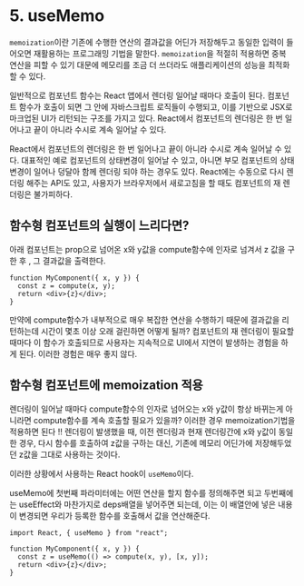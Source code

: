 # 5. useMemo

`memoization`이란 기존에 수행한 연산의 결과값을 어딘가 저장해두고 동일한 입력이 들어오면 재활용하는 프로그래밍 기법을 말한다. `memoization`을 적절히 적용하면 중복 연산을 피할 수 있기 대문에 메모리를 조금 더 쓰더라도 애플리케이션의 성능을 최적화 할 수 있다.


일반적으로 컴포넌트 함수는 React 앱에서 렌더링 일어날 때마다 호출이 된다. 컴포넌트 함수가 호출이 되면 그 안에 자바스크립트 로직들이 수행되고, 이를 기반으로 JSX로 마크업된 UI가 리턴되는 구조를 가지고 있다. React에서 컴포넌트의 렌더링은 한 번 일어나고 끝이 아니라 수시로 계속 일어날 수 있다.

React에서 컴포넌트의 렌더링은 한 번 일어나고 끝이 아니라 수시로 계속 일어날 수 있다. 대표적인 예로 컴포넌트의 상태변경이 일어날 수 있고, 아니면 부모 컴포넌트의 상태변경이 일어나 덩달아 함께 렌더링 되야 하는 경우도 있다. React에는 수동으로 다시 렌더링 해주는 API도 있고, 사용자가 브라우저에서 새로고침을 할 때도 컴포넌트의 재 렌더링은 불가피하다.


## 함수형 컴포넌트의 실행이 느리다면?

아래 컴포넌트는 prop으로 넘어온 x와 y값을 compute함수에 인자로 넘겨서 z 값을 구한 후 , 그 결과값을 출력한다.

```JS
function MyComponent({ x, y }) {
  const z = compute(x, y);
  return <div>{z}</div>;
}
```
만약에 compute함수가 내부적으로 매우 복잡한 연산을 수행하기 때문에 결과값을 리턴하는데 시간이 몇초 이상 오래 걸린하면 어떻게 될까? 컴포넌트의 재 렌더링이 필요할 때마다 이 함수가 호출되므로 사용자는 지속적으로 UI에서 지연이 발생하는 경험을 하게 된다. 이러한 경험은 매우 좋지 않다.

## 함수형 컴포넌트에 memoization 적용

렌더링이 일어날 때마다 compute함수의 인자로 넘어오는 x와 y값이 항상 바뀌는게 아니라면 compute함수를 계속 호출할 필요가 있을까? 이러한 경우 memoization기법을 적용하면 된다 !! 렌더링이 발생했을 때, 이전 렌더링과 현재 렌더링간에 x와 y값이 동일한 경우, 다시 함수를 호출하여 z값을 구하는 대신, 기존에 메모리 어딘가에 저장해두었던 z값을 그대로 사용하는 것이다. 

이러한 상황에서 사용하는 React hook이 `useMemo`이다. 

useMemo에 첫번째 파라미터에는 어떤 연산을 할지 함수를 정의해주면 되고 두번째에는 useEffect와 마찬가지로 deps배열을 넣어주면 되는데, 이는 이 배열안에 넣은 내용이 변경되면 우리가 등록한 함수를 호출해서 값을 연산해준다. 


```JS
import React, { useMemo } from "react";

function MyComponent({ x, y }) {
  const z = useMemo(() => compute(x, y), [x, y]);
  return <div>{z}</div>;
}
```





